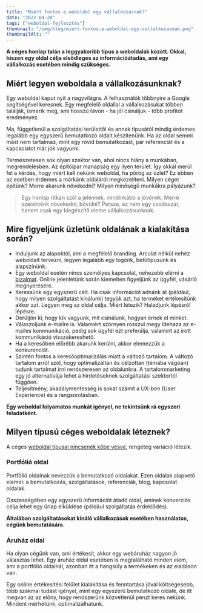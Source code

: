 ```yaml
---
title: "Miért fontos a weboldal egy vállalkozásnak?"
date: "2022-04-20"
tags: ["weboldal-fejlesztés"]
thumbnail: "/img/blog/miert-fontos-a-weboldal-egy-vallalkozasnak.png"
thumbnailAlt: ""
---
```


**A céges honlap talán a leggyakoribb típus a weboldalak között. Okkal, hiszen egy oldal célja elsődleges az információátadás, ami egy vállalkozás esetében mindig szükséges.**

## Miért legyen weboldala a vállalkozásunknak?

Egy weboldal kaput nyit a nagyvilágra. A felhasználók többnyire a Google segítségével keresnek. Egy megfelelő oldallal a vállalkozásukat többen találják, ismerik meg, ami hosszú távon - ha jól csináljuk - több profitot eredményez.

Ma, függetlenül a szolgáltatási területtől és annak típusától mindig érdemes legalább egy egyszerű bemutatkozó oldalt készítenünk. Ha az oldal semmi mást nem tartalmaz, mint egy rövid bemutatkozást, pár referenciát és a kapcsolatot már jók vagyunk.

Természetesen sok olyan szektor van, ahol nincs hiány a munkában, megrendelésben. Az építőipar manapság egy ilyen terület. Így okkal merül fel a kérdés, hogy miért kell nekünk weboldal, ha pörög az üzlet? Ez ebben az esetben érdemes a márkánk oldaláról megközelíteni. Milyen céget építünk? Merre akarunk növekedni? Milyen minőségű munkákra pályázunk?

> Egy honlap ritkán szól a jelennek, mindinkább a jövőnek. Merre szeretnénk növekedni, bővülni? Persze, ez nem egy csodaszar, hanem csak egy kiegészítő eleme vállalkozásunknak.

## Mire figyeljünk üzletünk oldalának a kialakítása során?

- Induljunk az alapoktól, ami a megfelelő branding. Arculat nélkül nehéz weboldalt tervezni, legyen legalább egy logónk, betűtípusunk és alapszínünk.
- Egy weboldal esetén nincs személyes kapcsolat, nehezebb elérni a [bizalmat](https://conedevelopment.com/hu/mitol-kelt-bizalmat-egy-webaruhaz/). Online jelenlétünk során kiemelten figyeljünk az ügyfél, vásárló megnyerésére.
- Keressünk egy egyszerű célt. Ha csak információt adnánk át (például, hogy milyen szolgáltatást kínálunk) tegyük azt, ha terméket értékesítünk akkor azt. Legyen meg az oldal célja. Miért létezik? Haladjunk lépésről lépésre.
- Derüljön ki, hogy kik vagyunk, mit csinálunk, hogyan érnek el minket.
- Válaszoljunk e-mailre is. Valamiért szörnyen rosszul megy idehaza az e-mailes kommunikáció, pedig sok ügyfél ezt preferálja, valamint az írott kommunikáció visszakereshető.
- Ha a keresőben előrébb akarunk kerülni, akkor elemezzük a konkurenciát.
- Szintén fontos a keresőoptimalizálás miatt a változó tartalom. A változó tartalom arról szól, hogy optimalizáltan és célzottan (témába vágóan) tudunk tartalmat írni rendszeresen az oldalunkra. A tartalommarketing egy jó alternatívája lehet a hirdetéseknek szolgáltatási szektortól függően.
- Teljesítmény, akadálymentesség is sokat számít a UX-ben (User Experience) és a rangsorolásban.

**Egy weboldal folyamatos munkát igényel, ne tekintsünk rá egyszeri feladatként.**

## Milyen típusú céges weboldalak léteznek?

A céges [weboldal típusai nincsenek kőbe vésve](https://conedevelopment.com/hu/weboldal-tipusok-es-azok-celjai/), rengeteg variáció létezik.

### Portfólió oldal

Portfólió oldalnak nevezzük a bemutatkozó oldalakat. Ezen oldalak alapvető elemei: a bemutatkozás, szolgáltatások, referenciák, blog, kapcsolat oldalak.

Összességében egy egyszerű információt átadó oldal, aminek konverziós célja lehet egy űrlap elküldése (például szolgáltatás érdeklődés).

**Általában szolgáltatásokat kínáló vállalkozások esetében használatos, cégünk bemutatására.**

### Áruház oldal

Ha olyan cégünk van, ami értékesít, akkor egy webáruház nagyon jó választás lehet. Egy áruház oldal esetében is megtalálható minden elem, ami a portfólió oldalnál, azonban itt a hangsúly a termékeken és az eladáson van.

Egy online értékesítési felület kialakítása és fenntartása jóval költségesebb, több szakmai tudást igényel, mint egy egyszerű bemutatkozó oldalé, de itt megvan az az előny, hogy rendszerünk közvetlenül pénzt keres nekünk. Mindent mérhetünk, optimalizálhatunk.
